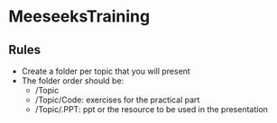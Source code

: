 # MeeseeksTraining
## Rules
* Create a folder per topic that you will present 
* The folder order should be:
  - /Topic
  - /Topic/Code: exercises for the practical part
  - /Topic/.PPT: ppt or the resource to be used in the presentation
